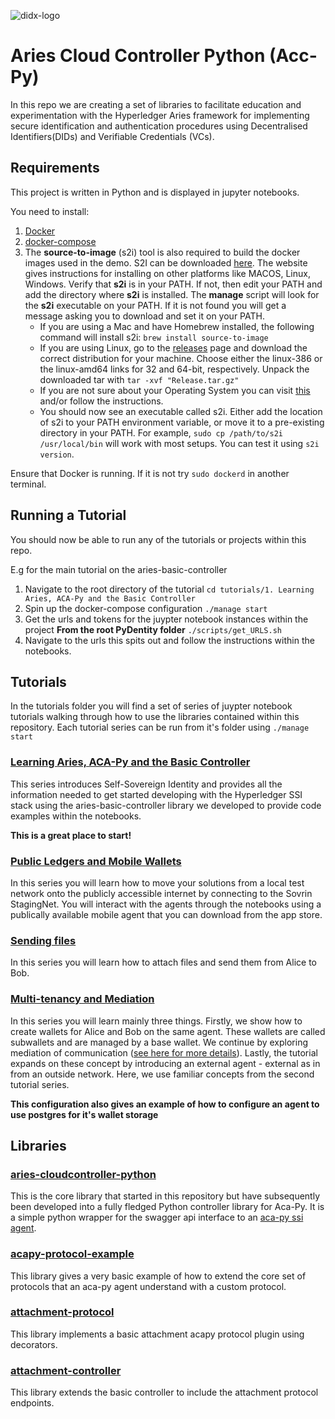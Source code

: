 ![didx-logo](https://github.com/didx-xyz/didx-xyz.github.io/blob/e4248fc788b46677235508719f051e97643c2f3d/assets/images/logo/didxlogo.png)

# Aries Cloud Controller Python (Acc-Py)

In this repo we are creating a set of libraries to facilitate education and experimentation with the Hyperledger Aries framework for implementing secure identification and authentication procedures using Decentralised Identifiers(DIDs) and Verifiable Credentials (VCs).

## Requirements
This project is written in Python and is displayed in jupyter notebooks.

You need to install:
1. [Docker](https://docs.docker.com/get-docker/)
2. [docker-compose](https://docs.docker.com/compose/install/)
3. The **source-to-image** (s2i) tool is also required to build the docker images used in the demo. S2I can be downloaded [here](https://github.com/openshift/source-to-image). The website gives instructions for installing on other platforms like MACOS, Linux, Windows.
Verify that **s2i** is in your PATH.  If not, then edit your PATH and add the directory where **s2i** is installed.  The **manage** script will look for the **s2i** executable on your PATH.  If it is not found you will get a message asking you to download and set it on your PATH.
    - If you are using a Mac and have Homebrew installed, the following command will install s2i: `brew install source-to-image`
    - If you are using Linux, go to the [releases](https://github.com/openshift/source-to-image/releases/latest) page and download the correct distribution for your machine. Choose either the linux-386 or the linux-amd64 links for 32 and 64-bit, respectively. Unpack the downloaded tar with `tar -xvf "Release.tar.gz"`
    - If you are not sure about your Operating System you can visit [this](https://whatsmyos.com/) and/or follow the instructions.
    - You should now see an executable called s2i. Either add the location of s2i to your PATH environment variable, or move it to a pre-existing directory in your PATH. For example, `sudo cp /path/to/s2i /usr/local/bin` will work with most setups. You can test it using `s2i version`.

Ensure that Docker is running. If it is not try `sudo dockerd` in another terminal.

## Running a Tutorial

You should now be able to run any of the tutorials or projects within this repo.

E.g for the main tutorial on the aries-basic-controller
1. Navigate to the root directory of the tutorial
`cd tutorials/1. Learning Aries, ACA-Py and the Basic Controller`
2. Spin up the docker-compose configuration
`./manage start`
3. Get the urls and tokens for the juypter notebook instances within the project
**From the root PyDentity folder**
`./scripts/get_URLS.sh`
4. Navigate to the urls this spits out and follow the instructions within the notebooks.

## Tutorials

In the tutorials folder you will find a set of series of juypter notebook tutorials walking through how to use the libraries contained within this repository. Each tutorial series can be run from it's folder using `./manage start`

### [Learning Aries, ACA-Py and the Basic Controller](./tutorials/1.%20Learning%20Aries,%20ACA-Py%20and%20the%20Basic%20Controller)

This series introduces Self-Sovereign Identity and provides all the information needed to get started developing with the Hyperledger SSI stack using the aries-basic-controller library we developed to provide code examples within the notebooks.

**This is a great place to start!** 

### [Public Ledgers and Mobile Wallets](./tutorials/2.%20Public%20Ledgers%20and%20Mobile%20Wallets)

In this series you will learn how to move your solutions from a local test network onto the publicly accessible internet by connecting to the Sovrin StagingNet. You will interact with the agents through the notebooks using a publically available mobile agent that you can download from the app store.

### [Sending files](./tutorials/3.%20Attachments)

In this series you will learn how to attach files and send them from Alice to Bob.

### [Multi-tenancy and Mediation](./tutorials/4.%20Multitenancy)

In this series you will learn mainly three things. Firstly, we show how to create wallets for Alice and Bob on the same agent. These wallets are called subwallets and are managed by a base wallet. We continue by exploring mediation of communication ([see here for more details](https://github.com/hyperledger/aries-cloudagent-python/blob/main/Mediation.md)). Lastly, the tutorial expands on these concept by introducing an external agent - external as in from an outside network. Here, we use familiar concepts from the second tutorial series. 

**This configuration also gives an example of how to configure an agent to use postgres for it's wallet storage**


## Libraries


### [aries-cloudcontroller-python](https://github.com/didx-xyz/aries-cloudcontroller-python)

This is the core library that started in this repository but have subsequently been developed into a fully fledged Python controller library for Aca-Py.
It is a simple python wrapper for the swagger api interface to an [aca-py ssi agent](https://github.com/hyperledger/aries-cloudagent-python). 

### [acapy-protocol-example](./libs/acapy-protocol-example)

This library gives a very basic example of how to extend the core set of protocols that an aca-py agent understand with a custom protocol.

### [attachment-protocol](./libs/attachment-protocol)

This library implements a basic attachment acapy protocol plugin using decorators.

### [attachment-controller](./libs/attachment-controller)

This library extends the basic controller to include the attachment protocol endpoints.